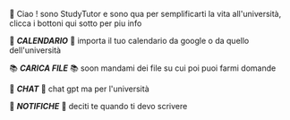 🍎 Ciao \! sono StudyTutor e sono qua per semplificarti la vita all'università, clicca i bottoni qui sotto per piu info 

📆  __*CALENDARIO*__ 📆
importa il tuo calendario da google o da quello dell'università


📚 __*CARICA FILE*__ 📚 soon
mandami dei file su cui poi puoi farmi domande 

💬 __*CHAT*__ 💬
chat gpt ma per l'università


🔔 __*NOTIFICHE*__ 🔔
 deciti te quando ti devo scrivere